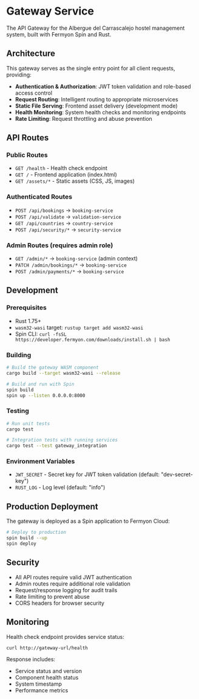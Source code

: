 # Gateway Service

The API Gateway for the Albergue del Carrascalejo hostel management system, built with Fermyon Spin and Rust.

## Architecture

This gateway serves as the single entry point for all client requests, providing:

- **Authentication & Authorization**: JWT token validation and role-based access control
- **Request Routing**: Intelligent routing to appropriate microservices
- **Static File Serving**: Frontend asset delivery (development mode)
- **Health Monitoring**: System health checks and monitoring endpoints
- **Rate Limiting**: Request throttling and abuse prevention

## API Routes

### Public Routes
- `GET /health` - Health check endpoint
- `GET /` - Frontend application (index.html)
- `GET /assets/*` - Static assets (CSS, JS, images)

### Authenticated Routes
- `POST /api/bookings` → `booking-service`
- `POST /api/validate` → `validation-service`
- `GET /api/countries` → `country-service`
- `POST /api/security/*` → `security-service`

### Admin Routes (requires admin role)
- `GET /admin/*` → `booking-service` (admin context)
- `PATCH /admin/bookings/*` → `booking-service`
- `POST /admin/payments/*` → `booking-service`

## Development

### Prerequisites
- Rust 1.75+
- `wasm32-wasi` target: `rustup target add wasm32-wasi`
- Spin CLI: `curl -fsSL https://developer.fermyon.com/downloads/install.sh | bash`

### Building
```bash
# Build the gateway WASM component
cargo build --target wasm32-wasi --release

# Build and run with Spin
spin build
spin up --listen 0.0.0.0:8000
```

### Testing
```bash
# Run unit tests
cargo test

# Integration tests with running services
cargo test --test gateway_integration
```

### Environment Variables
- `JWT_SECRET` - Secret key for JWT token validation (default: "dev-secret-key")
- `RUST_LOG` - Log level (default: "info")

## Production Deployment

The gateway is deployed as a Spin application to Fermyon Cloud:

```bash
# Deploy to production
spin build --up
spin deploy
```

## Security

- All API routes require valid JWT authentication
- Admin routes require additional role validation
- Request/response logging for audit trails
- Rate limiting to prevent abuse
- CORS headers for browser security

## Monitoring

Health check endpoint provides service status:
```bash
curl http://gateway-url/health
```

Response includes:
- Service status and version
- Component health status
- System timestamp
- Performance metrics